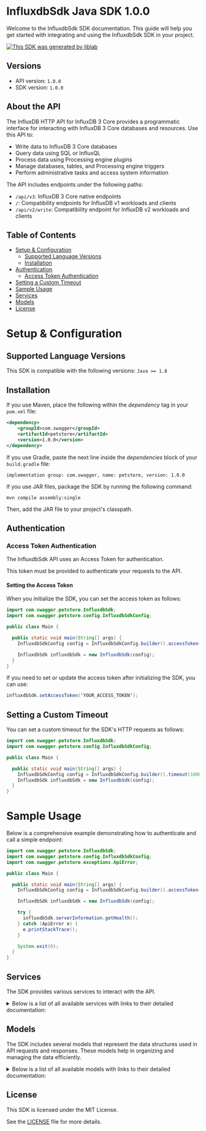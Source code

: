 # InfluxdbSdk Java SDK 1.0.0

Welcome to the InfluxdbSdk SDK documentation. This guide will help you get started with integrating and using the InfluxdbSdk SDK in your project.

[![This SDK was generated by liblab](https://public-liblab-readme-assets.s3.us-east-1.amazonaws.com/built-by-liblab-icon.svg)](https://liblab.com/?utm_source=readme)

## Versions

- API version: `1.0.0`
- SDK version: `1.0.0`

## About the API

The InfluxDB HTTP API for InfluxDB 3 Core provides a programmatic interface for
interacting with InfluxDB 3 Core databases and resources.
Use this API to:

- Write data to InfluxDB 3 Core databases
- Query data using SQL or InfluxQL
- Process data using Processing engine plugins
- Manage databases, tables, and Processing engine triggers
- Perform administrative tasks and access system information

The API includes endpoints under the following paths:

- `/api/v3`: InfluxDB 3 Core native endpoints
- `/`: Compatibility endpoints for InfluxDB v1 workloads and clients
- `/api/v2/write`: Compatibility endpoint for InfluxDB v2 workloads and clients

<!-- TODO: verify where to host the spec that users can download.
This documentation is generated from the
[InfluxDB OpenAPI specification](https://raw.githubusercontent.com/influxdata/).
-->

## Table of Contents

- [Setup & Configuration](#setup--configuration)
  - [Supported Language Versions](#supported-language-versions)
  - [Installation](#installation)
- [Authentication](#authentication)
  - [Access Token Authentication](#access-token-authentication)
- [Setting a Custom Timeout](#setting-a-custom-timeout)
- [Sample Usage](#sample-usage)
- [Services](#services)
- [Models](#models)
- [License](#license)

# Setup & Configuration

## Supported Language Versions

This SDK is compatible with the following versions: `Java >= 1.8`

## Installation

If you use Maven, place the following within the _dependency_ tag in your `pom.xml` file:

```XML
<dependency>
    <groupId>com.swagger</groupId>
    <artifactId>petstore</artifactId>
    <version>1.0.0</version>
</dependency>
```

If you use Gradle, paste the next line inside the _dependencies_ block of your `build.gradle` file:

```Gradle
implementation group: com.swagger, name: petstore, version: 1.0.0
```

If you use JAR files, package the SDK by running the following command:

```shell
mvn compile assembly:single
```

Then, add the JAR file to your project's classpath.

## Authentication

### Access Token Authentication

The InfluxdbSdk API uses an Access Token for authentication.

This token must be provided to authenticate your requests to the API.

#### Setting the Access Token

When you initialize the SDK, you can set the access token as follows:

```java
import com.swagger.petstore.InfluxdbSdk;
import com.swagger.petstore.config.InfluxdbSdkConfig;

public class Main {

  public static void main(String[] args) {
    InfluxdbSdkConfig config = InfluxdbSdkConfig.builder().accessToken("YOUR_ACCESS_TOKEN").build();

    InfluxdbSdk influxdbSdk = new InfluxdbSdk(config);
  }
}

```

If you need to set or update the access token after initializing the SDK, you can use:

```java
influxdbSdk.setAccessToken('YOUR_ACCESS_TOKEN');
```

## Setting a Custom Timeout

You can set a custom timeout for the SDK's HTTP requests as follows:

```java
import com.swagger.petstore.InfluxdbSdk;
import com.swagger.petstore.config.InfluxdbSdkConfig;

public class Main {

  public static void main(String[] args) {
    InfluxdbSdkConfig config = InfluxdbSdkConfig.builder().timeout(10000).build();
    InfluxdbSdk influxdbSdk = new InfluxdbSdk(config);
  }
}

```

# Sample Usage

Below is a comprehensive example demonstrating how to authenticate and call a simple endpoint:

```java
import com.swagger.petstore.InfluxdbSdk;
import com.swagger.petstore.config.InfluxdbSdkConfig;
import com.swagger.petstore.exceptions.ApiError;

public class Main {

  public static void main(String[] args) {
    InfluxdbSdkConfig config = InfluxdbSdkConfig.builder().accessToken("YOUR_ACCESS_TOKEN").build();

    InfluxdbSdk influxdbSdk = new InfluxdbSdk(config);

    try {
      influxdbSdk.serverInformation.getHealth();
    } catch (ApiError e) {
      e.printStackTrace();
    }

    System.exit(0);
  }
}

```

## Services

The SDK provides various services to interact with the API.

<details> 
<summary>Below is a list of all available services with links to their detailed documentation:</summary>

| Name                                                                                     |
| :--------------------------------------------------------------------------------------- |
| [CompatibilityEndpointsService](documentation/services/CompatibilityEndpointsService.md) |
| [WriteDataService](documentation/services/WriteDataService.md)                           |
| [QueryDataService](documentation/services/QueryDataService.md)                           |
| [ServerInformationService](documentation/services/ServerInformationService.md)           |
| [DatabaseService](documentation/services/DatabaseService.md)                             |
| [TableService](documentation/services/TableService.md)                                   |
| [CacheDataService](documentation/services/CacheDataService.md)                           |
| [ProcessingEngineService](documentation/services/ProcessingEngineService.md)             |
| [AuthenticationService](documentation/services/AuthenticationService.md)                 |

</details>

## Models

The SDK includes several models that represent the data structures used in API requests and responses. These models help in organizing and managing the data efficiently.

<details> 
<summary>Below is a list of all available models with links to their detailed documentation:</summary>

| Name                                                                                                                         | Description                                                                                                                                                  |
| :--------------------------------------------------------------------------------------------------------------------------- | :----------------------------------------------------------------------------------------------------------------------------------------------------------- |
| [PrecisionWriteCompatibility](documentation/models/PrecisionWriteCompatibility.md)                                           | The precision for unix timestamps in the line protocol batch. Use `ms` for milliseconds, `s` for seconds, `us` for microseconds, or `ns` for nanoseconds.    |
| [LineProtocol](documentation/models/LineProtocol.md)                                                                         | `text/plain` is the content type for line protocol. `UTF-8` is the default character set.                                                                    |
| [PostV1WriteAccept](documentation/models/PostV1WriteAccept.md)                                                               |                                                                                                                                                              |
| [ContentEncoding](documentation/models/ContentEncoding.md)                                                                   | Content coding. Use `gzip` for compressed data or `identity` for unmodified, uncompressed data.                                                              |
| [PostV2WriteContentEncoding](documentation/models/PostV2WriteContentEncoding.md)                                             | Content coding. Use `gzip` for compressed data or `identity` for unmodified, uncompressed data.                                                              |
| [PostV2WriteAccept](documentation/models/PostV2WriteAccept.md)                                                               | Error content type.                                                                                                                                          |
| [PrecisionWrite](documentation/models/PrecisionWrite.md)                                                                     | The precision for unix timestamps in the line protocol batch.                                                                                                |
| [PostWriteLpAccept](documentation/models/PostWriteLpAccept.md)                                                               |                                                                                                                                                              |
| [QueryResponse](documentation/models/QueryResponse.md)                                                                       |                                                                                                                                                              |
| [Format](documentation/models/Format.md)                                                                                     | The format of data in the response body.                                                                                                                     |
| [GetExecuteQuerySqlAccept](documentation/models/GetExecuteQuerySqlAccept.md)                                                 |                                                                                                                                                              |
| [ContentType](documentation/models/ContentType.md)                                                                           |                                                                                                                                                              |
| [QueryRequestObject](documentation/models/QueryRequestObject.md)                                                             |                                                                                                                                                              |
| [EpochCompatibility](documentation/models/EpochCompatibility.md)                                                             | A unix timestamp precision. - `h` for hours - `m` for minutes - `s` for seconds - `ms` for milliseconds - `u` or `µ` for microseconds - `ns` for nanoseconds |
| [GetV1ExecuteQueryAccept](documentation/models/GetV1ExecuteQueryAccept.md)                                                   |                                                                                                                                                              |
| [PostExecuteV1QueryRequest](documentation/models/PostExecuteV1QueryRequest.md)                                               |                                                                                                                                                              |
| [PostExecuteV1QueryAccept](documentation/models/PostExecuteV1QueryAccept.md)                                                 |                                                                                                                                                              |
| [ShowDatabasesResponse](documentation/models/ShowDatabasesResponse.md)                                                       |                                                                                                                                                              |
| [CreateDatabaseRequest](documentation/models/CreateDatabaseRequest.md)                                                       |                                                                                                                                                              |
| [CreateTableRequest](documentation/models/CreateTableRequest.md)                                                             |                                                                                                                                                              |
| [DistinctCacheCreateRequest](documentation/models/DistinctCacheCreateRequest.md)                                             |                                                                                                                                                              |
| [LastCacheCreateRequest](documentation/models/LastCacheCreateRequest.md)                                                     |                                                                                                                                                              |
| [ProcessingEngineTriggerRequest](documentation/models/ProcessingEngineTriggerRequest.md)                                     |                                                                                                                                                              |
| [PostInstallPluginPackagesRequest](documentation/models/PostInstallPluginPackagesRequest.md)                                 |                                                                                                                                                              |
| [PostInstallPluginRequirementsRequest](documentation/models/PostInstallPluginRequirementsRequest.md)                         |                                                                                                                                                              |
| [AdminTokenObject](documentation/models/AdminTokenObject.md)                                                                 |                                                                                                                                                              |
| [PostV1WriteParameters](documentation/models/PostV1WriteParameters.md)                                                       |                                                                                                                                                              |
| [PostV2WriteParameters](documentation/models/PostV2WriteParameters.md)                                                       |                                                                                                                                                              |
| [PostWriteLpParameters](documentation/models/PostWriteLpParameters.md)                                                       |                                                                                                                                                              |
| [GetExecuteQuerySqlParameters](documentation/models/GetExecuteQuerySqlParameters.md)                                         |                                                                                                                                                              |
| [PostExecuteQuerySqlParameters](documentation/models/PostExecuteQuerySqlParameters.md)                                       |                                                                                                                                                              |
| [GetExecuteInfluxQlQueryParameters](documentation/models/GetExecuteInfluxQlQueryParameters.md)                               |                                                                                                                                                              |
| [PostExecuteQueryInfluxQlParameters](documentation/models/PostExecuteQueryInfluxQlParameters.md)                             |                                                                                                                                                              |
| [GetV1ExecuteQueryParameters](documentation/models/GetV1ExecuteQueryParameters.md)                                           |                                                                                                                                                              |
| [PostExecuteV1QueryParameters](documentation/models/PostExecuteV1QueryParameters.md)                                         |                                                                                                                                                              |
| [GetConfigureDatabaseParameters](documentation/models/GetConfigureDatabaseParameters.md)                                     |                                                                                                                                                              |
| [DeleteConfigureDatabaseParameters](documentation/models/DeleteConfigureDatabaseParameters.md)                               |                                                                                                                                                              |
| [DeleteConfigureTableParameters](documentation/models/DeleteConfigureTableParameters.md)                                     |                                                                                                                                                              |
| [DeleteConfigureLastCacheParameters](documentation/models/DeleteConfigureLastCacheParameters.md)                             |                                                                                                                                                              |
| [DeleteConfigureProcessingEngineTriggerParameters](documentation/models/DeleteConfigureProcessingEngineTriggerParameters.md) |                                                                                                                                                              |
| [PostDisableProcessingEngineTriggerParameters](documentation/models/PostDisableProcessingEngineTriggerParameters.md)         |                                                                                                                                                              |
| [PostEnableProcessingEngineTriggerParameters](documentation/models/PostEnableProcessingEngineTriggerParameters.md)           |                                                                                                                                                              |
| [PostInstallPluginPackagesParameters](documentation/models/PostInstallPluginPackagesParameters.md)                           |                                                                                                                                                              |
| [PostInstallPluginRequirementsParameters](documentation/models/PostInstallPluginRequirementsParameters.md)                   |                                                                                                                                                              |
| [PostProcessingEnginePluginRequestParameters](documentation/models/PostProcessingEnginePluginRequestParameters.md)           |                                                                                                                                                              |
| [ErrorMessage](documentation/models/ErrorMessage.md)                                                                         |                                                                                                                                                              |

</details>

## License

This SDK is licensed under the MIT License.

See the [LICENSE](LICENSE) file for more details.

<!-- This file was generated by liblab | https://liblab.com/ -->
